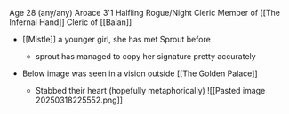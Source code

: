 Age 28 (any/any)
Aroace
3'1
Halfling Rogue/Night Cleric
Member of [[The Infernal Hand]]
Cleric of [[Balan]]

- [[Mistle]] a younger girl, she has met Sprout before 
	- sprout has managed to copy her signature pretty accurately

- Below image was seen in a vision outside [[The Golden Palace]]
	- Stabbed their heart (hopefully metaphorically)
 ![[Pasted image 20250318225552.png]]
